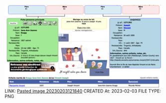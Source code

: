 ![Pasted image 20230203121840](../../genealogy/attachments/Pasted%20image%2020230203121840.png)
LINK: [Pasted image 20230203121840](../../genealogy/attachments/Pasted%20image%2020230203121840.png)
CREATED At: 2023-02-03
FILE TYPE: PNG
